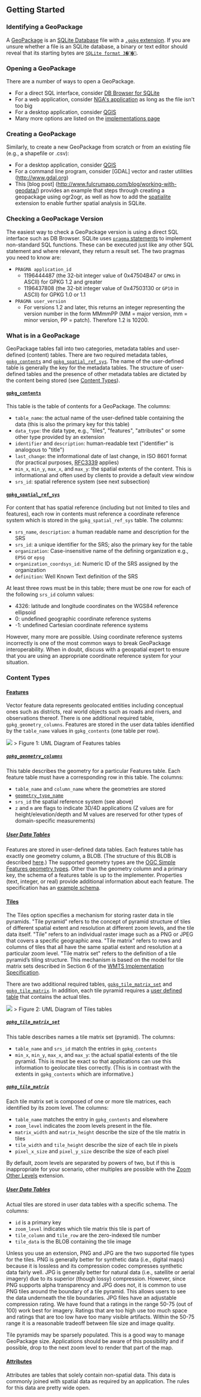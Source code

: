 ## Getting Started

### Identifying a GeoPackage
A [GeoPackage](http://geopackage.org) is an [SQLite Database](http://sqlite.org/index.html) file with a [`.gpkg` extension](http://www.geopackage.org/spec120/#r3). If you are unsure whether a file is an SQLite database, a binary or text editor should reveal that its starting bytes are [`SQLite format 3��`](http://www.geopackage.org/spec120/#r1).

### Opening a GeoPackage
There are a number of ways to open a GeoPackage. 
* For a direct SQL interface, consider [DB Browser for SQLite](http://sqlitebrowser.org/)
* For a web application, consider [NGA's application](http://ngageoint.github.io/geopackage-js/) as long as the file isn't too big
* For a desktop application, consider [QGIS](https://qgis.org/en/site/)
* Many more options are listed on the [implementations page](http://www.geopackage.org/implementations.html)

### Creating a GeoPackage
Similarly, to create a new GeoPackage from scratch or from an existing file (e.g., a shapefile or .csv):
* For a desktop application, consider [QGIS](https://qgis.org/en/site/)
* For a command line program, consider [GDAL] vector and raster utilities (http://www.gdal.org)
* This [blog post] (http://www.fulcrumapp.com/blog/working-with-geodata/) provides an example that steps through creating a geopackage using ogr2ogr, as well as how to add the [spatialite](https://www.gaia-gis.it/fossil/libspatialite/index) extension to enable further spatial analysis in SQLite.

### Checking a GeoPackage Version
The easiest way to check a GeoPackage version is using a direct SQL interface such as DB Browser. SQLite uses [`pragma` statements](https://www.sqlite.org/pragma.html) to implement non-standard SQL functions. These can be executed just like any other SQL statement and where relevant, they return a result set. The two pragmas you need to know are:
* `PRAGMA application_id`
   * 1196444487 (the 32-bit integer value of 0x47504B47 or `GPKG` in ASCII) for GPKG 1.2 and greater 
   * 1196437808 (the 32-bit integer value of 0x47503130 or `GP10` in ASCII) for GPKG 1.0 or 1.1
* `PRAGMA user_version`
   * For versions 1.2 and later, this returns an integer representing the version number in the form MMmmPP (MM = major version, mm = minor version, PP = patch). Therefore 1.2 is 10200.
   
### What is in a GeoPackage
GeoPackage tables fall into two categories, metadata tables and user-defined (content) tables. There are two required metadata tables, [`gpkg_contents`](#gpkg_contents) and [`gpkg_spatial_ref_sys`](#gpkg_spatial_ref_sys). The name of the user-defined table is generally the key for the metadata tables. The structure of user-defined tables and the presence of other metadata tables are dictated by the content being stored (see [Content Types](#content-types)).

#### [`gpkg_contents`](http://www.geopackage.org/spec120/#_contents)
This table is the table of contents for a GeoPackage. The columns:
* `table_name`: the actual name of the user-defined table containing the data (this is also the primary key for this table)
* `data_type`: the data type, e.g., "tiles", "features", "attributes" or some other type provided by an extension
* `identifier` and `description`: human-readable text ("identifier" is analogous to "title")
* `last_change`: the informational date of last change, in ISO 8601 format (for practical purposes, [RFC3339](https://www.ietf.org/rfc/rfc3339.txt) applies)
* `min_x`, `min_y`, `max_x`, and `max_y`: the spatial extents of the content. This is informational and often used by clients to provide a default view window
* `srs_id`: spatial reference system (see next subsection)

#### [`gpkg_spatial_ref_sys`](http://www.geopackage.org/spec120/#spatial_ref_sys)
For content that has spatial reference (including but not limited to tiles and features), each row in contents must reference a coordinate reference system which is stored in the `gpkg_spatial_ref_sys` table. The columns:
* `srs_name`, `description`: a human readable name and description for the SRS 
* `srs_id`: a unique identifier for the SRS; also the primary key for the table
* `organization`: Case-insensitive name of the defining organization e.g., `EPSG` or `epsg`
* `organization_coordsys_id`: Numeric ID of the SRS assigned by the organization
* `definition`: Well Known Text definition of the SRS

At least three rows must be in this table; there must be one row for each of the following `srs_id` column values:
* 4326: latitude and longitude coordinates on the WGS84 reference ellipsoid
* 0: undefined geographic coordinate reference systems
* -1: undefined Cartesian coordinate reference systems

However, many more are possible. Using coordinate reference systems incorrectly is one of the most common ways to break GeoPackage interoperability. When in doubt, discuss with a geospatial expert to ensure that you are using an appropriate coordinate reference system for your situation.

### Content Types

#### [Features](http://www.geopackage.org/spec120/#features)
Vector feature data represents geolocated entities including conceptual ones such as districts, real world objects such as roads and rivers, and observations thereof. There is one additional required table, `gpkg_geometry_columns`. Features are stored in the user data tables identified by the `table_name` values in `gpkg_contents` (one table per row). 

<img src="http://www.geopackage.org/spec120/geopackage-features.png"/>
> Figure 1: UML Diagram of Features tables

##### [`gpkg_geometry_columns`](http://www.geopackage.org/spec120/#_geometry_columns)
This table describes the geometry for a particular Features table. Each feature table must have a corresponding row in this table. The columns:
* `table_name` and `column_name` where the geometries are stored
* [`geometry_type_name`](http://www.geopackage.org/spec120/#geometry_types_core) 
* `srs_id` the spatial reference system (see above)
* `z` and `m` are flags to indicate 3D/4D applications (Z values are for height/elevation/depth and M values are reserved for other types of domain-specific measurements)

##### [User Data Tables](http://www.geopackage.org/spec120/#feature_user_tables)
Features are stored in user-defined data tables. Each features table has exactly one geometry column, a BLOB. (The structure of this BLOB is described [here](http://www.geopackage.org/spec120/#gpb_format).) The supported geometry types are the [OGC Simple Features geometry types](http://www.geopackage.org/spec120/#geometry_types_core). Other than the geometry column and a primary key, the schema of a features table is up to the implementer. Properties (text, integer, or real) provide additional information about each feature. The specification has an [example schema](http://www.geopackage.org/spec120/#example_feature_table_cols).

#### [Tiles](http://www.geopackage.org/spec120/#tiles)
The Tiles option specifies a mechanism for storing raster data in tile pyramids. "Tile pyramid" refers to the concept of pyramid structure of tiles of different spatial extent and resolution at different zoom levels, and the tile data itself. "Tile" refers to an individual raster image such as a PNG or JPEG that covers a specific geographic area. "Tile matrix" refers to rows and columns of tiles that all have the same spatial extent and resolution at a particular zoom level. "Tile matrix set" refers to the definition of a tile pyramid’s tiling structure. This mechanism is based on the model for tile matrix sets described in Section 6 of the [WMTS Implementation Specification](http://www.opengeospatial.org/standards/wmts).

There are two additional required tables, [`gpkg_tile_matrix_set`](#gpkg_tile_matrix_set) and [`gpkg_tile_matrix`](#gpkg_tile_matrix). In addition, each tile pyramid requires a [user defined table](http://www.geopackage.org/spec120/#tiles_user_tables) that contains the actual tiles.

<img src="http://www.geopackage.org/spec120/geopackage-tiles.png"/>
> Figure 2: UML Diagram of Tiles tables

##### [`gpkg_tile_matrix_set`](http://www.geopackage.org/spec120/#_tile_matrix_set)
This table describes names a tile matrix set (pyramid). The columns:
* `table_name` and `srs_id` match the entries in `gpkg_contents`
* `min_x`, `min_y`, `max_x`, and `max_y`: the actual spatial extents of the tile pyramid. This is must be exact so that applications can use this information to geolocate tiles correctly. (This is in contrast with the extents in `gpkg_contents` which are informative.)

##### [`gpkg_tile_matrix`](http://www.geopackage.org/spec120/#tile_matrix)
Each tile matrix set is composed of one or more tile matrices, each identified by its zoom level. The columns:
* `table_name` matches the entry in `gpkg_contents` and elsewhere
* `zoom_level` indicates the zoom levels present in the file.
* `matrix_width` and `matrix_height` describe the size of the tile matrix in tiles
* `tile_width` and `tile_height` describe the size of each tile in pixels
* `pixel_x_size` and `pixel_y_size` describe the size of each pixel 

By default, zoom levels are separated by powers of two, but if this is inappropriate for your scenario, other multiples are possible with the [Zoom Other Levels](http://www.geopackage.org/spec120/#extension_zoom_other_intervals) extension.

##### [User Data Tables](http://www.geopackage.org/spec120/#tiles_user_tables)
Actual tiles are stored in user data tables with a specific schema. The columns:
* `id` is a primary key
* `zoom_level` indicates which tile matrix this tile is part of
* `tile_column` and `tile_row` are the zero-indexed tile number
* `tile_data` is the BLOB containing the tile image

Unless you use an extension, PNG and JPG are the two supported file types for the tiles. PNG is generally better for synthetic data (i.e., digital maps) because it is lossless and its compression codec compresses synthetic data fairly well. JPG is generally better for natural data (i.e., satellite or aerial imagery) due to its superior (though lossy) compression. However, since PNG supports alpha transparency and JPG does not, it is common to use PNG tiles around the boundary of a tile pyramid. This allows users to see the data underneath the tile boundaries. JPG files have an adjustable compression rating. We have found that a ratings in the range 50-75 (out of 100) work best for imagery. Ratings that are too high use too much space and ratings that are too low have too many visible artifacts. Within the 50-75 range it is a reasonable tradeoff between file size and image quality.

Tile pyramids may be sparsely populated. This is a good way to manage GeoPackage size. Applications should be aware of this possibility and if possible, drop to the next zoom level to render that part of the map. 

#### [Attributes](http://www.geopackage.org/spec120/#attributes)
Attributes are tables that solely contain non-spatial data. This data is commonly joined with spatial data as required by an application. The rules for this data are pretty wide open. 
